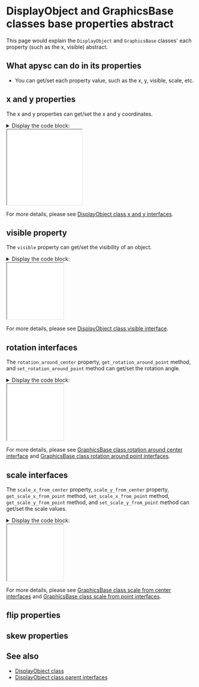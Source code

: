 # DisplayObject and GraphicsBase classes base properties abstract

This page would explain the `DisplayObject` and `GraphicsBase` classes' each property (such as the x, visible) abstract.

## What apysc can do in its properties

- You can get/set each property value, such as the x, y, visible, scale, etc.

## x and y properties

The x and y properties can get/set the x and y coordinates.

<details>
<summary>Display the code block:</summary>

```py
# runnable
from typing_extensions import TypedDict

import apysc as ap


class RectOptions(TypedDict):
    rectangle: ap.Rectangle
    direction: ap.Int


def on_timer(e: ap.TimerEvent, options: RectOptions) -> None:
    """
    The handler would be called from a timer.

    Parameters
    ----------
    e : ap.TimerEvent
        Event instance.
    options : RectOptions
        Optional arguments dictionary.
    """
    rectangle: ap.Rectangle = options['rectangle']
    direction: ap.Int = options['direction']
    rectangle.x += direction
    rectangle.y += direction

    with ap.If(rectangle.x >= 100):
        direction.value = -1
        ap.Return()

    with ap.If(rectangle.x <= 50):
        direction.value = 1
        ap.Return()


stage: ap.Stage = ap.Stage(
    background_color='#333',
    stage_width=200,
    stage_height=200,
    stage_elem_id='stage')
sprite: ap.Sprite = ap.Sprite(stage=stage)
sprite.graphics.begin_fill(color='#0af')
rectangle: ap.Rectangle = sprite.graphics.draw_rect(
    x=50, y=50, width=50, height=50)

direction: ap.Int = ap.Int(1)
options: RectOptions = {'rectangle': rectangle, 'direction': direction}
ap.Timer(on_timer, delay=ap.FPS.FPS_60, options=options).start()

ap.save_overall_html(
    dest_dir_path='do_and_graphics_base_prop_abstract_x_and_y/')
```

</details>

<iframe src="static/do_and_graphics_base_prop_abstract_x_and_y/index.html" width="200" height="200"></iframe>

For more details, please see [DisplayObject class x and y interfaces](display_object_x_and_y.md).

## visible property

The `visible` property can get/set the visibility of an object.

<details>
<summary>Display the code block:</summary>

```py
# runnable
from typing_extensions import TypedDict

import apysc as ap


class RectOptions(TypedDict):
    rectangle: ap.Rectangle


def on_timer(e: ap.TimerEvent, options: RectOptions) -> None:
    """
    The handler would be called from a timer.

    Parameters
    ----------
    e : ap.TimerEvent
        Event instance.
    options : RectOptions
        Optional arguments dictionary.
    """
    rectangle: ap.Rectangle = options['rectangle']
    rectangle.visible = rectangle.visible.not_


stage: ap.Stage = ap.Stage(
    background_color='#333',
    stage_width=150,
    stage_height=150,
    stage_elem_id='stage')
sprite: ap.Sprite = ap.Sprite(stage=stage)
sprite.graphics.begin_fill(color='#0af')
rectangle: ap.Rectangle = sprite.graphics.draw_rect(
    x=50, y=50, width=50, height=50)

options: RectOptions = {'rectangle': rectangle}
ap.Timer(on_timer, delay=1000, options=options).start()

ap.save_overall_html(
    dest_dir_path='do_and_graphics_base_prop_abstract_visible/')
```

</details>

<iframe src="static/do_and_graphics_base_prop_abstract_visible/index.html" width="150" height="150"></iframe>

For more details, please see [DisplayObject class visible interface](display_object_visible.md).

## rotation interfaces

The `rotation_around_center` property, `get_rotation_around_point` method, and `set_rotation_around_point` method can get/set the rotation angle.

<details>
<summary>Display the code block:</summary>

```py
# runnable
from typing_extensions import TypedDict

import apysc as ap


class RectOptions(TypedDict):
    rectangle: ap.Rectangle


def on_timer(e: ap.TimerEvent, options: RectOptions) -> None:
    """
    The handler would be called from a timer.

    Parameters
    ----------
    e : ap.TimerEvent
        Event instance.
    options : RectOptions
        Optional arguments dictionary.
    """
    rectangle: ap.Rectangle = options['rectangle']
    rectangle.rotation_around_center += 1


stage: ap.Stage = ap.Stage(
    background_color='#333',
    stage_width=150,
    stage_height=150,
    stage_elem_id='stage')
sprite: ap.Sprite = ap.Sprite(stage=stage)
sprite.graphics.begin_fill(color='#0af')
rectangle: ap.Rectangle = sprite.graphics.draw_rect(
    x=50, y=50, width=50, height=50)

options: RectOptions = {'rectangle': rectangle}
ap.Timer(on_timer, delay=ap.FPS.FPS_60, options=options).start()

ap.save_overall_html(
    dest_dir_path='do_and_graphics_base_prop_abstract_rotation/')
```

</details>

<iframe src="static/do_and_graphics_base_prop_abstract_rotation/index.html" width="150" height="150"></iframe>

For more details, please see [GraphicsBase class rotation around center interface](graphics_base_rotation_around_center.md) and [GraphicsBase class rotation around point interfaces](graphics_base_rotation_around_point.md).

## scale interfaces

The `scale_x_from_center` property, `scale_y_from_center` property, `get_scale_x_from_point` method, `set_scale_x_from_point` method, `get_scale_y_from_point` method, and `set_scale_y_from_point` method can get/set the scale values.

<details>
<summary>Display the code block:</summary>

```py
# runnable
from typing_extensions import TypedDict

import apysc as ap


class RectOptions(TypedDict):
    rectangle: ap.Rectangle
    scale_value: ap.Number


def on_timer(e: ap.TimerEvent, options: RectOptions) -> None:
    """
    The handler would be called from a timer.

    Parameters
    ----------
    e : ap.TimerEvent
        Event instance.
    options : RectOptions
        Optional arguments dictionary.
    """
    rectangle: ap.Rectangle = options['rectangle']
    scale_value: ap.Number = options['scale_value']
    rectangle.scale_x_from_center += scale_value
    rectangle.scale_y_from_center += scale_value

    with ap.If(rectangle.scale_x_from_center >= 2.0):
        scale_value.value = -0.01
        ap.Return()

    with ap.If(rectangle.scale_y_from_center <= 0.5):
        scale_value.value = 0.01
        ap.Return()


stage: ap.Stage = ap.Stage(
    background_color='#333',
    stage_width=150,
    stage_height=150,
    stage_elem_id='stage')
sprite: ap.Sprite = ap.Sprite(stage=stage)
sprite.graphics.begin_fill(color='#0af')
rectangle: ap.Rectangle = sprite.graphics.draw_rect(
    x=50, y=50, width=50, height=50)

scale_value: ap.Number = ap.Number(0.01)
options: RectOptions = {'rectangle': rectangle, 'scale_value': scale_value}
ap.Timer(on_timer, delay=ap.FPS.FPS_60, options=options).start()

ap.save_overall_html(
    dest_dir_path='do_and_graphics_base_prop_abstract_scale/')
```

</details>

<iframe src="static/do_and_graphics_base_prop_abstract_scale/index.html" width="150" height="150"></iframe>

For more details, please see [GraphicsBase class scale from center interfaces](graphics_base_scale_from_center.md) and [GraphicsBase class scale from point interfaces](graphics_base_scale_from_point.md).

## flip properties

## skew properties

## See also

- [DisplayObject class](display_object.md)
- [DisplayObject class parent interfaces](display_object_parent.md)

